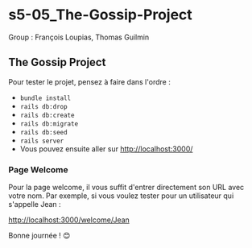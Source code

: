 # s5-05_The-Gossip-Project

Group : François Loupias, Thomas Guilmin

## The Gossip Project

Pour tester le projet, pensez à faire dans l'ordre :
* `bundle install`
* `rails db:drop`
* `rails db:create`
* `rails db:migrate`
* `rails db:seed`
* `rails server`
* Vous pouvez ensuite aller sur [http://localhost:3000/](http://localhost:3000/)

### Page Welcome
Pour la page welcome, il vous suffit d'entrer directement son URL avec votre nom. Par exemple, si vous voulez tester pour un utilisateur qui s'appelle Jean :  

[http://localhost:3000/welcome/Jean](http://localhost:3000/welcome/Jean)

Bonne journée ! 😊
